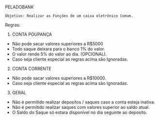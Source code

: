 PELADOBANK

    Objetivo: Realizar as Funções de um caixa eletrônico Comum.

Regras:

1. CONTA POUPANÇA
- Não pode sacar valores superiores a R$5000
- Todo saque deixara para o banco 1% do valor.
- O valor rende 5% do valor ao dia. (OPCIONAL).
- Caso seja cliente especial as regras acima são Ignoradas.

2. CONTA CORRENTE
- Não pode sacar valores superiores a R$10000.
- Caso seja cliente especial as regras acima são Ignoradas.

3. GERAL
- Não é permitido realizar depositos / saques caso a conta esteja inativa.
- Não é permitido realizar saques com valores superior ao saldo atual.
- O Saldo do Saque só estara disponivel no dia seguinte ao deposito. 